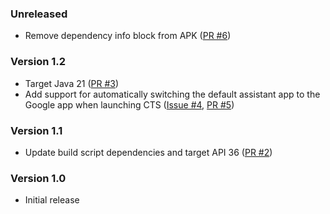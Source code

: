 <!--
    When adding new changelog entries, use [Issue #0] to link to issues and
    [PR #0] to link to pull requests. Then run:

        ./gradlew changelogUpdateLinks

    to update the actual links at the bottom of the file.
-->

### Unreleased

* Remove dependency info block from APK ([PR #6])

### Version 1.2

* Target Java 21 ([PR #3])
* Add support for automatically switching the default assistant app to the Google app when launching CTS ([Issue #4], [PR #5])

### Version 1.1

* Update build script dependencies and target API 36 ([PR #2])

### Version 1.0

* Initial release

<!-- Do not manually edit the lines below. Use `./gradlew changelogUpdateLinks` to regenerate. -->
[Issue #4]: https://github.com/chenxiaolong/CTSLauncher/issues/4
[PR #2]: https://github.com/chenxiaolong/CTSLauncher/pull/2
[PR #3]: https://github.com/chenxiaolong/CTSLauncher/pull/3
[PR #5]: https://github.com/chenxiaolong/CTSLauncher/pull/5
[PR #6]: https://github.com/chenxiaolong/CTSLauncher/pull/6
